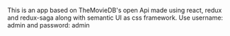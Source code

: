 This is an app based on TheMovieDB's open Api made using react, redux and redux-saga along with semantic UI as css framework.
Use username: admin and password: admin